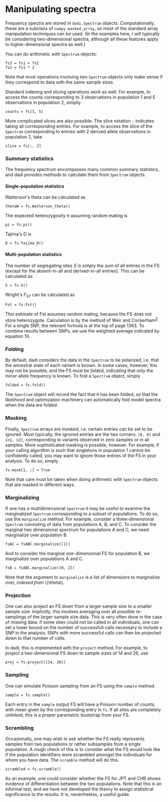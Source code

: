 # Manipulating spectra

Frequency spectra are stored in `dadi.Spectrum` objects. Computationally, these are a subclass of `numpy.masked_array`, so most of the standard array manipulation techniques can be used. (In the examples here, I will typically be considering two-dimensional spectra, although all these features apply to higher-dimensional spectra as well.)

You can do arithmetic with `Spectrum` objects:

	fs3 = fs1 + fs2
	fs2 = fs1 * 2

Note that most operations involving two `Spectrum` objects only make sense if they correspond to data with the same sample sizes.

Standard indexing and slicing operations work as well. For example, to access the counts corresponding to 3 observations in population 1 and 5 observations in population 2, simpliy

	counts = fs[3, 5]

More complicated slices are also possible. The slice notation `:` indicates taking all corresponding entries. For example, to access the slice of the `Spectrum` corresponding to entries with 2 derived allele observations in population 2, take

	slice = fs[:, 2]

### Summary statistics

The frequency spectrum encompasses many common summary statistics, and dadi provides methods to calculate them from `Spectrum` objects.

#### Single-population statistics

Watterson's theta can be calculated as

	thetaW = fs.Watterson_theta()

The expected heterozygosity π assuming random mating is 

	pi = fs.pi()

Tajima's D is

	D = fs.Tajima_D()

#### Multi-population statistics

The number of segregating sites *S* is simply the sum of all entries in the FS (except for the absent-in-all and derived-in-all entries). This can be calculated as

	S = fs.S()

Wright's *F<sub>ST</sub>* can be calculated as

	Fst = fs.Fst()

This estimate of Fst assumes random mating, because the FS does not store heterozygote. Calculation is by the method of Weir and Cockerham<sup>[2](./references.md)</sup>. For a single SNP, the relevant formula is at the top of page 1363. To combine results between SNPs, we use the weighted average indicated by equation 10.

### Folding

By default, dadi considers the data in the `Spectrum` to be polarized, i.e. that the ancestral state of each variant is known. In some cases, however, this may not be possible, and the FS must be *folded*, indicating that only the minor allele frequency is known. To fold a `Spectrum` object, simply

	folded = fs.fold()

The `Spectrum` object will record the fact that it has been folded, so that the likelihood and optimization machinery can automatically fold model spectra when the data are folded.

### Masking

Finally, `Spectrum` arrays are *masked*, i.e. certain entries can be set to be ignored. Most typically, the ignored entries are the two corners: `[0, 0]` and `[n1, n2]`, corresponding to variants observed in zero samples or in all samples. More sophisticated masking is possible, however. For example, if your calling algorithm is such that singletons in population 1 cannot be confidently called, you may want to ignore those entries of the FS in your analysis. To do so, simply

	fs.mask[1, :] = True

Note that care must be taken when doing arithmetic with `Spectrum` objects that are masked in different ways.

### Marginalizing

If one has a multidimensional `Spectrum` it may be useful to examine the marginalized `Spectrum` corresponding to a subset of populations. To do so, use the `marginalize` method. For example, consider a three-dimensional `Spectrum` consisting of data from populations A, B, and C. To consider the marginal two dimensional spectrum for populations A and C, we need marginalize over population B.

	fsAC = fsABC.marginalize([1])

And to consider the marginal one-dimensional FS for population B, we marginalize over populations A and C.

	fsB = fsABC.marginalize([0, 2])

Note that the argument to `marginalize` is a list of dimensions to marginalize over, *indexed from* \\(\theta\\).

### Projection

One can also project an FS down from a larger sample size to a smaller sample size. Implicitly, this involves averaging over all possible re-samplings of the larger sample size data. This is very often done in the case of missing data: if some sites could not be called in all individuals, one can set a lower bound on the number of successfull calls necessary to include a SNP in the analysis; SNPs with more successful calls can then be projected down to that number of calls.

In dadi, this is implemented with the `project` method. For example, to project a two-dimensional FS down to sample sizes of 14 and 26, use

	proj = fs.project([14, 26])

### Sampling

One can simulate Poisson sampling from an FS using the `sample` method.

	sample = fs.sample()

Each entry in the `sample` output FS will have a Poisson number of counts, with mean given by the corresponding entry in `fs`. If all sites are completely unlinked, this is a proper parametric bootstrap from your FS.

### Scrambling

Occasionally, one may wish to ask whether the FS really represents samples from two populations or rather subsamples from a single population. A rough check of this is to consider what the FS would look like if the population identifiers were scrambled amongst the individuals for whom you have data. The `scramble` method will do this.

	scrambled = fs.scramble()

As an example, one could consider whether the FS for JPT and CHB shows evidence of differentiation between the two populations. Note that this is an informal test, and we have not developed the theory to assign statistical significance to the results. It is, nevertheless, a useful guide.
